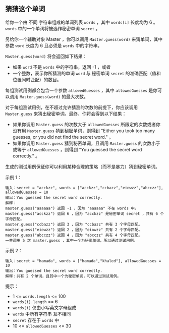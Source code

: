 ## 猜猜这个单词

给你一个由 不同 字符串组成的单词列表 `words` ，其中 `words[i]` 长度均为 6 。`words` 中的一个单词将被选作秘密单词 `secret` 。

另给你一个辅助对象 Master ，你可以调用 `Master.guess(word)` 来猜单词，其中参数 `word` 长度为 6 且必须是 `words` 中的字符串。

`Master.guess(word)` 将会返回如下结果：

* 如果 `word` 不是 `words` 中的字符串，返回 -1 ，或者
* 一个整数，表示你所猜测的单词 `word` 与 秘密单词 `secret` 的准确匹配（值和位置同时匹配）的数目。

每组测试用例都会包含一个参数 `allowedGuesses` ，其中 `allowedGuesses` 是你可以调用 `Master.guess(word)` 的最大次数。

对于每组测试用例，在不超过允许猜测的次数的前提下，你应该调用 `Master.guess` 来猜出秘密单词。最终，你将会得到以下结果：

* 如果你调用 `Master.guess` 的次数大于 `allowedGuesses` 所限定的次数或者你没有用 `Master.guess` 猜到秘密单词，则得到 "Either you took too many guesses, or you did not find the secret word." 。
* 如果你调用 `Master.guess` 猜到秘密单词，且调用 `Master.guess` 的次数小于或等于 `allowedGuesses` ，则得到 "You guessed the secret word correctly." 。

生成的测试用例保证你可以利用某种合理的策略（而不是暴力）猜到秘密单词。


示例 1：

```
输入：secret = "acckzz", words = ["acckzz","ccbazz","eiowzz","abcczz"], allowedGuesses = 10
输出：You guessed the secret word correctly.
解释：
master.guess("aaaaaa") 返回 -1 ，因为 "aaaaaa" 不在 words 中。
master.guess("acckzz") 返回 6 ，因为 "acckzz" 是秘密单词 secret ，共有 6 个字母匹配。
master.guess("ccbazz") 返回 3 ，因为 "ccbazz" 共有 3 个字母匹配。
master.guess("eiowzz") 返回 2 ，因为 "eiowzz" 共有 2 个字母匹配。
master.guess("abcczz") 返回 4 ，因为 "abcczz" 共有 4 个字母匹配。
一共调用 5 次 master.guess ，其中一个为秘密单词，所以通过测试用例。
```

示例 2：

```
输入：secret = "hamada", words = ["hamada","khaled"], allowedGuesses = 10
输出：You guessed the secret word correctly.
解释：共有 2 个单词，且其中一个为秘密单词，可以通过测试用例。
```

提示：

* 1 <= `words.length` <= 100
* `words[i].length` == 6
* `words[i]` 仅由小写英文字母组成
* `words` 中所有字符串 互不相同
* `secret` 存在于 `words` 中
* 10 <= `allowedGuesses` <= 30